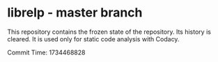 # librelp - master branch

This repository contains the frozen state of the repository.
Its history is cleared. It is used only for static code
analysis with Codacy.

Commit Time: 1734468828